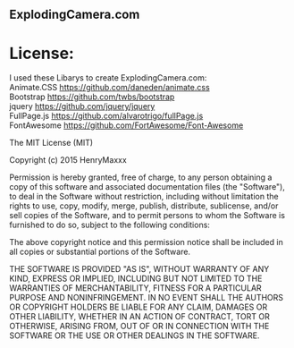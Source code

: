## ExplodingCamera.com ##

# License: #
I used these Libarys to create ExplodingCamera.com:  
Animate.CSS     https://github.com/daneden/animate.css  
Bootstrap       https://github.com/twbs/bootstrap  
jquery          https://github.com/jquery/jquery  
FullPage.js     https://github.com/alvarotrigo/fullPage.js  
FontAwesome     https://github.com/FortAwesome/Font-Awesome  


The MIT License (MIT)  

Copyright (c) 2015 HenryMaxxx  

Permission is hereby granted, free of charge, to any person obtaining a copy
of this software and associated documentation files (the "Software"), to deal
in the Software without restriction, including without limitation the rights
to use, copy, modify, merge, publish, distribute, sublicense, and/or sell
copies of the Software, and to permit persons to whom the Software is
furnished to do so, subject to the following conditions:

The above copyright notice and this permission notice shall be included in
all copies or substantial portions of the Software.

THE SOFTWARE IS PROVIDED "AS IS", WITHOUT WARRANTY OF ANY KIND, EXPRESS OR
IMPLIED, INCLUDING BUT NOT LIMITED TO THE WARRANTIES OF MERCHANTABILITY,
FITNESS FOR A PARTICULAR PURPOSE AND NONINFRINGEMENT. IN NO EVENT SHALL THE
AUTHORS OR COPYRIGHT HOLDERS BE LIABLE FOR ANY CLAIM, DAMAGES OR OTHER
LIABILITY, WHETHER IN AN ACTION OF CONTRACT, TORT OR OTHERWISE, ARISING FROM,
OUT OF OR IN CONNECTION WITH THE SOFTWARE OR THE USE OR OTHER DEALINGS IN
THE SOFTWARE.
